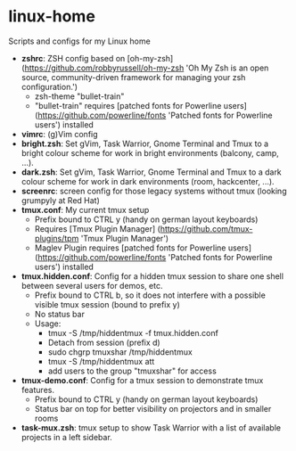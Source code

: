 linux-home
==========

Scripts and configs for my Linux home

 * **zshrc**: ZSH config based on [oh-my-zsh] (https://github.com/robbyrussell/oh-my-zsh 'Oh My Zsh is an open source, community-driven framework for managing your zsh configuration.')
   * zsh-theme "bullet-train"
   * "bullet-train" requires [patched fonts for Powerline users] (https://github.com/powerline/fonts 'Patched fonts for Powerline users') installed
 * **vimrc**: (g)Vim config
 * **bright.zsh**: Set gVim, Task Warrior, Gnome Terminal and Tmux to a bright colour scheme for work in bright environments (balcony, camp, ...).
 * **dark.zsh**: Set gVim, Task Warrior, Gnome Terminal and Tmux to a dark colour scheme for work in dark environments (room, hackcenter, ...).
 * **screenrc**: screen config for those legacy systems without tmux (looking grumpyly at Red Hat)
 * **tmux.conf**: My current tmux setup
   * Prefix bound to CTRL y (handy on german layout keyboards)
   * Requires [Tmux Plugin Manager] (https://github.com/tmux-plugins/tpm 'Tmux Plugin Manager')
   * Maglev Plugin requires [patched fonts for Powerline users] (https://github.com/powerline/fonts 'Patched fonts for Powerline users') installed
 * **tmux.hidden.conf**: Config for a hidden tmux session to share one shell between several users for demos, etc.
   * Prefix bound to CTRL b, so it does not interfere with a possible visible tmux session (bound to prefix y) 
   * No status bar
   * Usage:
     * tmux -S /tmp/hiddentmux -f tmux.hidden.conf
	 * Detach from session (prefix d)
	 * sudo chgrp tmuxshar /tmp/hiddentmux
	 * tmux -S /tmp/hiddentmux att
	 * add users to the group "tmuxshar" for access
 * **tmux-demo.conf**: Config for a tmux session to demonstrate tmux features.
   * Prefix bound to CTRL y (handy on german layout keyboards)
   * Status bar on top for better visibility on projectors and in smaller rooms
 * **task-mux.zsh**: tmux setup to show Task Warrior with a list of available projects in a left sidebar.
